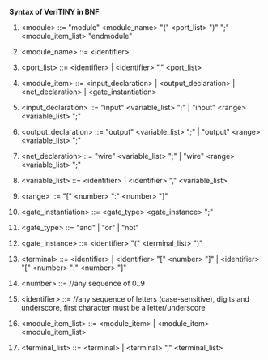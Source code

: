 **Syntax of VeriTINY in BNF**

1. \<module> ::= "module" \<module_name> "(" \<port_list> ")" ";" \<module_item_list> "endmodule"

2. \<module_name> ::= \<identifier>

3. \<port_list> ::= \<identifier> | \<identifier> "," \<port_list>
  
4. \<module_item> ::= \<input_declaration> | \<output_declaration> | \<net_declaration> | \<gate_instantiation> 

5. \<input_declaration> ::= "input" \<variable_list> ";" | "input" \<range> \<variable_list> ";"

6. \<output_declaration> ::= "output" \<variable_list> ";" | "output" \<range> \<variable_list> ";"

7. \<net_declaration> ::= "wire" \<variable_list> ";" | "wire" \<range> \<variable_list> ";"

8. \<variable_list> ::= \<identifier> | \<identifier> "," \<variable_list>

9. \<range> ::= "\[" \<number> ":" \<number> "\]" 

10. \<gate_instantiation> ::= <gate_type> <gate_instance> ";"

11. \<gate_type> ::= "and" | "or" | "not"

12. \<gate_instance> ::= \<identifier> "(" \<terminal_list> ")"

13. \<terminal> ::= \<identifier> | \<identifier> "\[" \<number> "]" | \<identifier> "\[" \<number> ":" \<number> "\]"  

14. \<number> ::= //any sequence of 0..9 

15. \<identifier> ::= //any sequence of letters (case-sensitive), digits and underscore, first character must be a letter/underscore

16. \<module_item_list> ::= \<module_item> | \<module_item> \<module_item_list>

17. \<terminal_list> ::= \<terminal> | \<terminal> "," \<terminal_list>
